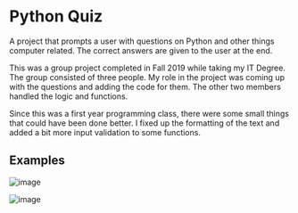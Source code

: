 # Python Quiz

A project that prompts a user with questions on Python and other things computer related. The correct answers are given to the user at the end. 

This was a group project completed in Fall 2019 while taking my IT Degree. The group consisted of three people. My role in the project was coming up with the questions and adding the code for them. The other two members handled the logic and functions.

Since this was a first year programming class, there were some small things that could have been done better. I fixed up the formatting of the text and added a bit more input validation to some functions.

## Examples

![image](https://user-images.githubusercontent.com/107071736/184424276-54b1848f-b328-48c9-b6bf-8e318e4a1edb.png)

![image](https://user-images.githubusercontent.com/107071736/184424458-662a9219-07bd-47dd-b829-fae699f86bd1.png)

